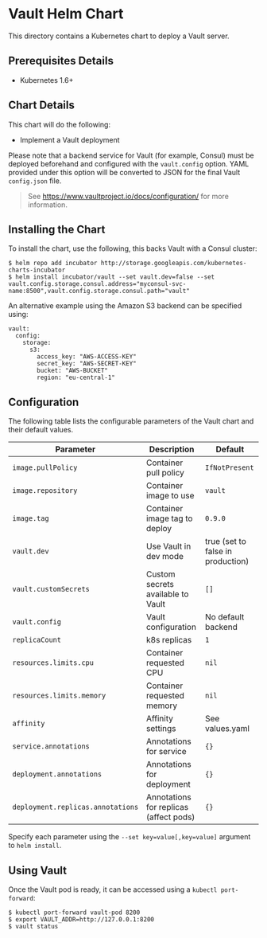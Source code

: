 # Vault Helm Chart

This directory contains a Kubernetes chart to deploy a Vault server.

## Prerequisites Details

* Kubernetes 1.6+

## Chart Details

This chart will do the following:

* Implement a Vault deployment

Please note that a backend service for Vault (for example, Consul) must
be deployed beforehand and configured with the `vault.config` option. YAML
provided under this option will be converted to JSON for the final Vault
`config.json` file.

> See https://www.vaultproject.io/docs/configuration/ for more information.

## Installing the Chart

To install the chart, use the following, this backs Vault with a Consul cluster:

```console
$ helm repo add incubator http://storage.googleapis.com/kubernetes-charts-incubator
$ helm install incubator/vault --set vault.dev=false --set vault.config.storage.consul.address="myconsul-svc-name:8500",vault.config.storage.consul.path="vault"
```

An alternative example using the Amazon S3 backend can be specified using:

```
vault:
  config:
    storage:
      s3:
        access_key: "AWS-ACCESS-KEY"
        secret_key: "AWS-SECRET-KEY"
        bucket: "AWS-BUCKET"
        region: "eu-central-1"
```

## Configuration

The following table lists the configurable parameters of the Vault chart and their default values.

|             Parameter             |             Description                |                         Default                     |
|-----------------------------------|----------------------------------------|-----------------------------------------------------|
| `image.pullPolicy`                | Container pull policy                  | `IfNotPresent`                                      |
| `image.repository`                | Container image to use                 | `vault`                                             |
| `image.tag`                       | Container image tag to deploy          | `0.9.0`                                             |
| `vault.dev`                       | Use Vault in dev mode                  | true (set to false in production)                   |
| `vault.customSecrets`             | Custom secrets available to Vault      | `[]`                                                |
| `vault.config`                    | Vault configuration                    | No default backend                                  |
| `replicaCount`                    | k8s replicas                           | `1`                                                 |
| `resources.limits.cpu`            | Container requested CPU                | `nil`                                               |
| `resources.limits.memory`         | Container requested memory             | `nil`                                               |
| `affinity`                        | Affinity settings                      | See values.yaml                                     |
| `service.annotations`             | Annotations for service                | `{}`                                                |
| `deployment.annotations`          | Annotations for deployment             | `{}`                                                |
| `deployment.replicas.annotations` | Annotations for replicas (affect pods) | `{}`                                                |


Specify each parameter using the `--set key=value[,key=value]` argument to `helm install`.

## Using Vault

Once the Vault pod is ready, it can be accessed using a `kubectl
port-forward`:

```console
$ kubectl port-forward vault-pod 8200
$ export VAULT_ADDR=http://127.0.0.1:8200
$ vault status
```
